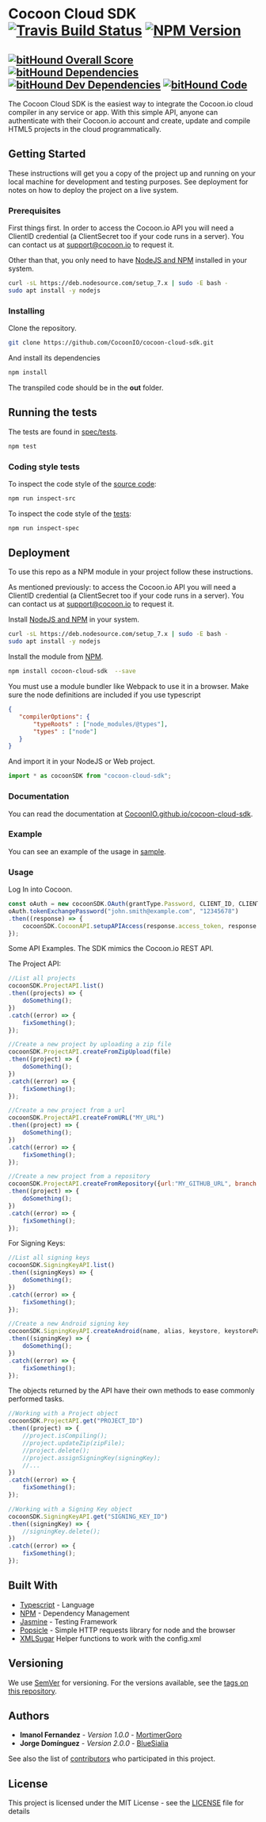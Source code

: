 # Cocoon Cloud SDK [![Travis Build Status](https://travis-ci.org/CocoonIO/cocoon-cloud-sdk.svg)](https://travis-ci.org/CocoonIO/cocoon-cloud-sdk) [![NPM Version](https://img.shields.io/npm/v/cocoon-cloud-sdk.svg)](https://www.npmjs.com/package/cocoon-cloud-sdk)

[![bitHound Overall Score](https://www.bithound.io/github/CocoonIO/cocoon-cloud-sdk/badges/score.svg)](https://www.bithound.io/github/CocoonIO/cocoon-cloud-sdk)
[![bitHound Dependencies](https://www.bithound.io/github/CocoonIO/cocoon-cloud-sdk/badges/dependencies.svg)](https://www.bithound.io/github/CocoonIO/cocoon-cloud-sdk/master/dependencies/npm)
[![bitHound Dev Dependencies](https://www.bithound.io/github/CocoonIO/cocoon-cloud-sdk/badges/devDependencies.svg)](https://www.bithound.io/github/CocoonIO/cocoon-cloud-sdk/master/dependencies/npm)
[![bitHound Code](https://www.bithound.io/github/CocoonIO/cocoon-cloud-sdk/badges/code.svg)](https://www.bithound.io/github/CocoonIO/cocoon-cloud-sdk)
---

The Cocoon Cloud SDK is the easiest way to integrate the Cocoon.io cloud compiler in any service or app.
With this simple API, anyone can authenticate with their Cocoon.io account and create, update and compile HTML5 projects
in the cloud programmatically.

## Getting Started

These instructions will get you a copy of the project up and running on your local machine for development and testing
purposes. See deployment for notes on how to deploy the project on a live system.

### Prerequisites

First things first. In order to access the Cocoon.io API you will need a ClientID credential (a ClientSecret too
if your code runs in a server). You can contact us at [support@cocoon.io](support@cocoon.io) to request it.

Other than that, you only need to have [NodeJS and NPM](https://nodejs.org/en/download/package-manager/) installed in
your system.

```bash
curl -sL https://deb.nodesource.com/setup_7.x | sudo -E bash -
sudo apt install -y nodejs
```

### Installing

Clone the repository.

```bash
git clone https://github.com/CocoonIO/cocoon-cloud-sdk.git
```

And install its dependencies

```bash
npm install
```

The transpiled code should be in the **out** folder.

## Running the tests

The tests are found in [spec/tests](spec/tests).

```bash
npm test
```

### Coding style tests

To inspect the code style of the [source code](src):

```bash
npm run inspect-src
```

To inspect the code style of the [tests](spec/tests):

```bash
npm run inspect-spec
```

## Deployment

To use this repo as a NPM module in your project follow these instructions.

As mentioned previously: to access the Cocoon.io API you will need a ClientID credential (a ClientSecret too
if your code runs in a server). You can contact us at [support@cocoon.io](support@cocoon.io) to request it.

Install [NodeJS and NPM](https://nodejs.org/en/download/package-manager/) in your system.

```bash
curl -sL https://deb.nodesource.com/setup_7.x | sudo -E bash -
sudo apt install -y nodejs
```

Install the module from [NPM](https://www.npmjs.com/package/cocoon-cloud-sdk).

```bash
npm install cocoon-cloud-sdk  --save
```

You must use a module bundler like Webpack to use it in a browser. Make sure the node definitions are included if you use typescript

```json
{
   "compilerOptions": {
       "typeRoots" : ["node_modules/@types"],
       "types" : ["node"]
   }
}
```

And import it in your NodeJS or Web project.

```js
import * as cocoonSDK from "cocoon-cloud-sdk";
```

### Documentation

You can read the documentation at [CocoonIO.github.io/cocoon-cloud-sdk](https://cocoonio.github.io/cocoon-cloud-sdk/).

### Example

You can see an example of the usage in [sample](sample).

### Usage

Log In into Cocoon.

```js
const oAuth = new cocoonSDK.OAuth(grantType.Password, CLIENT_ID, CLIENT_SECRET);
oAuth.tokenExchangePassword("john.smith@example.com", "12345678")
.then((response) => {
	cocoonSDK.CocoonAPI.setupAPIAccess(response.access_token, response.refresh_token, response.expires_in);
});
```

Some API Examples. The SDK mimics the Cocoon.io REST API.

The Project API:

```js
//List all projects
cocoonSDK.ProjectAPI.list()
.then((projects) => {
	doSomething();
})
.catch((error) => {
	fixSomething();
});

//Create a new project by uploading a zip file
cocoonSDK.ProjectAPI.createFromZipUpload(file)
.then((project) => {
	doSomething();
})
.catch((error) => {
	fixSomething();
});

//Create a new project from a url
cocoonSDK.ProjectAPI.createFromURL("MY_URL")
.then((project) => {
	doSomething();
})
.catch((error) => {
	fixSomething();
});

//Create a new project from a repository
cocoonSDK.ProjectAPI.createFromRepository({url:"MY_GITHUB_URL", branch:"MY_BRANCH"})
.then((project) => {
	doSomething();
})
.catch((error) => {
	fixSomething();
});
```

For Signing Keys:

```js
//List all signing keys
cocoonSDK.SigningKeyAPI.list()
.then((signingKeys) => {
	doSomething();
})
.catch((error) => {
	fixSomething();
});

//Create a new Android signing key
cocoonSDK.SigningKeyAPI.createAndroid(name, alias, keystore, keystorePassword, certificatePassword)
.then((signingKey) => {
	doSomething();
})
.catch((error) => {
	fixSomething();
});
```

The objects returned by the API have their own methods to ease commonly performed tasks.

```js
//Working with a Project object
cocoonSDK.ProjectAPI.get("PROJECT_ID")
.then((project) => {
	//project.isCompiling();
	//project.updateZip(zipFile);
	//project.delete();
	//project.assignSigningKey(signingKey);
	//...
})
.catch((error) => {
	fixSomething();
});

//Working with a Signing Key object
cocoonSDK.SigningKeyAPI.get("SIGNING_KEY_ID")
.then((signingKey) => {
	//signingKey.delete();
})
.catch((error) => {
	fixSomething();
});
```

## Built With

* [Typescript](https://www.typescriptlang.org/) - Language
* [NPM](http://www.npmjs.com/) - Dependency Management
* [Jasmine](https://jasmine.github.io/) - Testing Framework
* [Popsicle](https://github.com/blakeembrey/popsicle) - Simple HTTP requests library for node and the browser
* [XMLSugar](https://github.com/CocoonIO/cocoon-xml-sugar) Helper functions to work with the config.xml

## Versioning

We use [SemVer](http://semver.org/) for versioning. For the versions available, see the
[tags on this repository](https://github.com/your/project/tags). 

## Authors

* **Imanol Fernandez** - *Version 1.0.0* - [MortimerGoro](https://github.com/MortimerGoro)
* **Jorge Domínguez** - *Version 2.0.0* - [BlueSialia](https://github.com/BlueSialia)

See also the list of [contributors](https://github.com/your/project/contributors) who participated in this project.

## License

This project is licensed under the MIT License - see the [LICENSE](LICENSE) file for details

